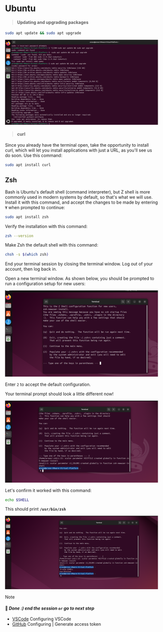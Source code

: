 # Ubuntu

>#### Updating and upgrading packages

```bash
sudo apt update && sudo apt upgrade
```

![!Updating](../Assets/Updating.png)

>#### curl

Since you already have the terminal open, take the opportunity to install curl, which will let you install applications with just a URL, as you'll see us do soon. Use this command:

```bash
sudo apt install curl
```

## Zsh

Bash is Ubuntu's default shell (command interpreter), but Z shell is more commonly used in modern systems by default, so that's what we will use. Install it with this command, and accept the changes to be made by entering **`Y`** when prompted to continue:

```bash
sudo apt install zsh
```

Verify the installation with this command:

```bash
zsh --version
```
Make Zsh the default shell with this command:

```bash
chsh -s $(which zsh)
```

End your terminal session by closing the terminal window. Log out of your account, then log back in.

Open a new terminal window. As shown below, you should be prompted to run a configuration setup for new users:

![The terminal after installing `zsh`.](../Assets/terminal.png)


Enter `2` to accept the default configuration.

Your terminal prompt should look a little different now!

![zsh in action!](../Assets/terminal-2.png)

Let's confirm it worked with this command:

```bash
echo $SHELL
```

This should print **`/usr/bin/zsh`**

![zsh in action!](../Assets/terminal-3.png)


>[!NOTE]
>#### 📌 ***Done :) end the session `or` go to next step***

- [VSCode](../VSCode) Configuring VSCode
- [GitHub](../GitHub) Configuring | Generate access token

